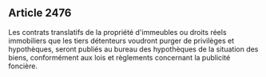Article 2476
----
Les contrats translatifs de la propriété d'immeubles ou droits réels immobiliers
que les tiers détenteurs voudront purger de privilèges et hypothèques, seront
publiés au bureau des hypothèques de la situation des biens, conformément aux
lois et règlements concernant la publicité foncière.
